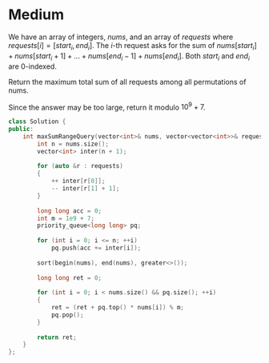 # Medium

We have an array of integers, $nums$, and an array of $requests$ where $requests[i] = [start_i, end_i]$. The $i$-th request asks for the sum of $nums[start_i] + nums[start_i + 1] + ... + nums[end_i - 1] + nums[end_i]$. Both $start_i$ and $end_i$ are 0-indexed.

Return the maximum total sum of all requests among all permutations of nums.

Since the answer may be too large, return it modulo $10^9 + 7$.

```cpp
class Solution {
public:
    int maxSumRangeQuery(vector<int>& nums, vector<vector<int>>& requests) {
        int n = nums.size();
        vector<int> inter(n + 1);
        
        for (auto &r : requests)
        {
            ++ inter[r[0]];
            -- inter[r[1] + 1];
        }
        
        long long acc = 0;
        int m = 1e9 + 7;
        priority_queue<long long> pq;
        
        for (int i = 0; i <= n; ++i)
            pq.push(acc += inter[i]);
        
        sort(begin(nums), end(nums), greater<>());
        
        long long ret = 0;
        
        for (int i = 0; i < nums.size() && pq.size(); ++i)
        {
            ret = (ret + pq.top() * nums[i]) % m;
            pq.pop();
        }
        
        return ret;
    }
};
```
